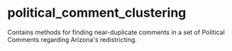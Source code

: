 # political_comment_clustering
Contains methods for finding near-duplicate comments in a set of Political Comments regarding Arizona's redistricting.
